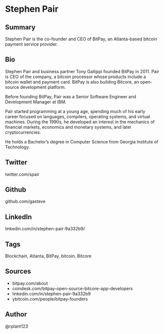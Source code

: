 # Stephen Pair

## Summary
Stephen Pair is the co-founder and CEO of BitPay, an Atlanta-based bitcoin payment service provider.

## Bio
Stephen Pair and business partner Tony Gallippi founded BitPay in 2011. Pair is CEO of the company, a bitcoin processor whose products include a bitcoin wallet and payment card. BitPay is also building Bitcore, an open-source development platform.

Before founding BitPay, Pair was a Senior Software Engineer and Development Manager at IBM.

Pair started programming at a young age, spending much of his early career focused on languages, compilers, operating systems, and virtual machines. During the 1990s, he developed an interest in the mechanics of financial markets, economics and monetary systems, and later cryptocurrencies.

He holds a Bachelor’s degree in Computer Science from Georgia Institute of Technology.

## Twitter
twitter.com/spair

## Github
github.com/gasteve

## LinkedIn
linkedin.com/in/stephen-pair-9a332b9/

## Tags
Blockchain, Atlanta, BitPay, bitcoin, Bitcore

## Sources
- bitpay.com/about
- coindesk.com/bitpay-open-source-bitcore-app-developers
- linkedin.com/in/stephen-pair-9a332b9
- ybitcoin.com/people/bitpay-founders

## Author
@rplant123
